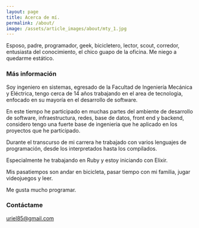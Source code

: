 ```yaml
---
layout: page
title: Acerca de mí.
permalink: /about/
image: /assets/article_images/about/mty_1.jpg
---
```


Esposo, padre, programador, geek, bicicletero, lector, scout, corredor, entusiasta del conocimiento, el chico guapo de la oficina. Me niego a quedarme estático.

### Más información

Soy ingeniero en sistemas, egresado de la Facultad de Ingeniería Mecánica y Eléctrica, tengo cerca de 14 años trabajando en el area de tecnologia, enfocado en su mayoría en el desarrollo de software.

En este tiempo he participado en muchas partes del ambiente de desarrollo de software, infraestructura, redes, base de datos, front end y backend, considero tengo una fuerte base de ingenieria que he aplicado en los proyectos que he participado.

Durante el transcurso de mi carrera he trabajado con varios lenguajes de programación, desde los interpretados hasta los compilados.

Especialmente he trabajando en Ruby y estoy iniciando con Elixir.

Mis pasatiempos son andar en bicicleta, pasar tiempo con mi familia, jugar videojuegos y leer.

Me gusta mucho programar.

### Contáctame

[uriel85@gmail.com](mailto:uriel85@gmail.com)
